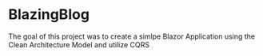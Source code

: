 # BlazingBlog

The goal of this project was to create a simlpe Blazor Application using the Clean Architecture Model and utilize CQRS 